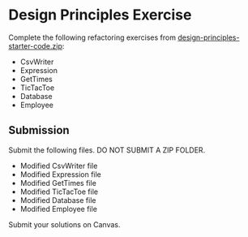 # Design Principles Exercise
  
Complete the following refactoring exercises from [design-principles-starter-code.zip](./design-principles-starter-code.zip):

- CsvWriter
- Expression
- GetTimes
- TicTacToe
- Database
- Employee

## Submission

Submit the following files. DO NOT SUBMIT A ZIP FOLDER.

- Modified CsvWriter file
- Modified Expression file
- Modified GetTimes file
- Modified TicTacToe file
- Modified Database file
- Modified Employee file

Submit your solutions on Canvas.
